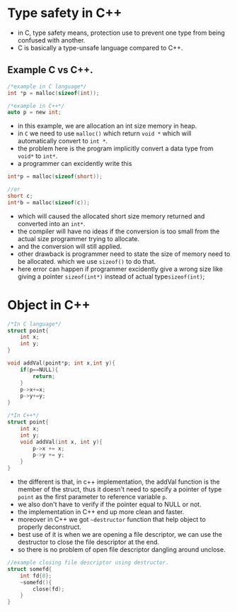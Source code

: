 # Type safety in C++

- in C, type safety means, protection use to prevent one type from being confused with another.
- C is basically a type-unsafe language compared to C++.

## Example C vs C++.

```c
/*example in C language*/
int *p = malloc(sizeof(int));

/*example in C++*/
auto p = new int;
```

- in this example, we are allocation an int size memory in heap.
- in `C` we need to use `malloc()` which return `void *` which will automatically convert to `int *`.
- the problem here is the program implicitly convert a data type from `void*` to `int*`.
- a programmer can excidently write this

```c
int*p = malloc(sizeof(short));

//or
short c;
int*b = malloc(sizeof(c));
```

- which will caused the allocated short size memory returned and converted into an `int*`.
- the compiler will have no ideas if the conversion is too small from the actual size programmer trying to allocate.
- and the conversion will still applied.
- other drawback is programmer need to state the size of memory need to be allocated. which we use `sizeof()` to do that.
- here error can happen if programmer excidently give a wrong size like giving a pointer `sizeof(int*)` instead of actual type`sizeof(int)`;

# Object in C++

```c
/*In C language*/
struct point{
    int x;
    int y;
}

void addVal(point*p; int x,int y){
    if(p==NULL){
        return;
    }
    p->x+=x;
    p->y+=y;
}
```

```c++
/*In C++*/
struct point{
    int x;
    int y;
    void addVal(int x, int y){
        p->x += x;
        p->y += y;
    }
}

```

- the different is that, in c++ implementation, the addVal function is the member of the struct, thus it doesn't need to specify a pointer of type `point` as the first parameter to reference variable `p`.
- we also don't have to verify if the pointer equal to NULL or not.
- the implementation in C++ end up more clean and faster.
- moreover in C++ we got `~destructor` function that help object to properly deconstruct.
- best use of it is when we are opening a file descriptor, we can use the destructor to close the file descriptor at the end.
- so there is no problem of open file descriptor dangling around unclose.

```c++
//example closing file descriptor using destructor.
struct somefd{
    int fd{0};
    ~somefd(){
        close(fd);
    }
}
```
